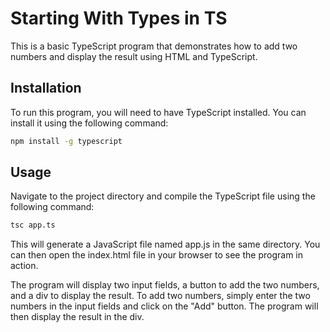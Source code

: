 # Starting With Types in TS

This is a basic TypeScript program that demonstrates how to add two numbers and display the result using HTML and TypeScript.

## Installation

To run this program, you will need to have TypeScript installed. You can install it using the following command:

```bash
npm install -g typescript
```

## Usage

Navigate to the project directory and compile the TypeScript file using the following command:

```bash
tsc app.ts
```

This will generate a JavaScript file named app.js in the same directory. You can then open the index.html file in your browser to see the program in action.

The program will display two input fields, a button to add the two numbers, and a div to display the result. To add two numbers, simply enter the two numbers in the input fields and click on the "Add" button. The program will then display the result in the div.
